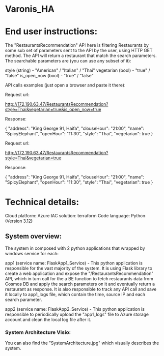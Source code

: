 # Varonis_HA

# End user instructions:

The "RestaurantsRecommendation" API here is filtering Restaurants by some sub set of parameters 
sent to the API by the user, using HTTP GET method.
The API will return a restaurant that match the search parameters.
The searchable parameters are (you can use any subset of it): 

style (string) - "American" / "Italian" / "Thai" 
vegetarian (bool) - "true" / "false"
is_open_now (bool) - "true" / "false"

API calls examples (just open a browser and paste it there):

Request url:

http://172.190.63.47/RestaurantsRecommendation?style=Thai&vegetarian=true&is_open_now=true

Response:

{
  "address": "King George 91, Haifa",
  "clouseHour": "21:00",
  "name": "SpicyElephant",
  "openHour": "11:30",
  "style": "Thai",
  "vegetarian": true
}

Request url:

http://172.190.63.47/RestaurantsRecommendation?style=Thai&vegetarian=true

Response:

{
  "address": "King George 91, Haifa",
  "clouseHour": "21:00",
  "name": "SpicyElephant",
  "openHour": "11:30",
  "style": "Thai",
  "vegetarian": true
}

# Technical details:

Cloud platform: Azure
IAC solution: terraform
Code language: Python (Version 3.12)

## System overview:
The system in composed with 2 python applications that wrapped by windows service for each:

app1 (service name: FlaskApp1_Service) - 
This python application is responsible for the vast majority of the system. It is using Flask library to create a web application and expose the
"/RestaurantsRecommendation" API, which in turn call for the a BE function to fetch restaurants data from Cosmos DB and apply the search parameters on it and eventually return a restaurant as response. 
It is also responsible to track any API call and save it locally to app1_logs file, which contain the time, source IP and each search parameter.

app2 (service name: FlaskApp2_Service) - 
This python application is responsible to periodically upload the "app1_logs" file to Azure storage account and clean the local log file after it. 

### System Architecture Visio:
You can also find the "SystemArchitecture.jpg" which visually describes the system.  

